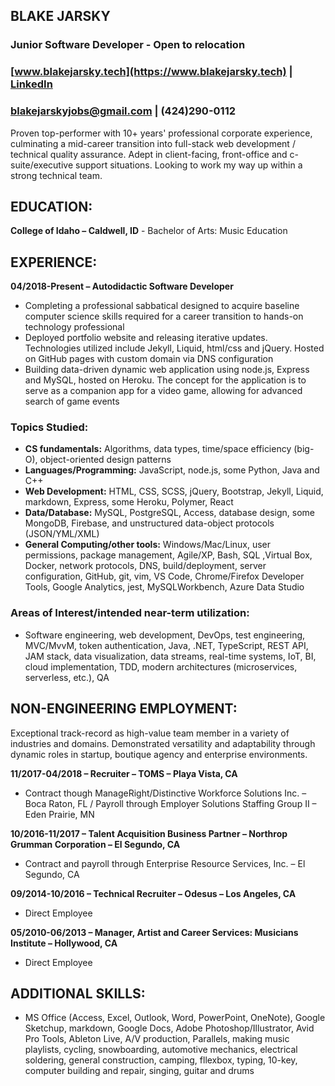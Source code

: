 
[//]: # (OPEN THIS FILE IN A WEB BROWSER)

## **BLAKE JARSKY**  
### Junior Software Developer - Open to relocation  
### [www.blakejarsky.tech](https://www.blakejarsky.tech) | [LinkedIn](https://linkedin.com/in/blakejarsky)  
### [blakejarskyjobs@gmail.com](mailto:blakejarskyjobs@gmail.com) | (424)290-0112  

Proven top-performer with 10+ years' professional corporate experience, culminating a mid-career transition into full-stack web development / technical quality assurance. Adept in client-facing, front-office and c-suite/executive support situations. Looking to work my way up within a strong technical team.  

## **EDUCATION:**  
**College of Idaho – Caldwell, ID** - Bachelor of Arts: Music Education  

## **EXPERIENCE:**  
**04/2018-Present – Autodidactic Software Developer**  

- Completing a professional sabbatical designed to acquire baseline computer science skills required for a career transition to hands-on technology professional  
- Deployed portfolio website and releasing iterative updates. Technologies utilized include Jekyll, Liquid, html/css and jQuery. Hosted on GitHub pages with custom domain via DNS configuration  
- Building data-driven dynamic web application using node.js, Express and MySQL, hosted on Heroku. The concept for the application is to serve as a companion app for a video game, allowing for advanced search of game events  

### **Topics Studied:**  
- **CS fundamentals:** Algorithms, data types, time/space efficiency (big-O), object-oriented design patterns  
- **Languages/Programming:** JavaScript, node.js, some Python, Java and C++  
- **Web Development:** HTML, CSS, SCSS, jQuery, Bootstrap, Jekyll, Liquid, markdown, Express, some Heroku, Polymer, React  
- **Data/Database:** MySQL, PostgreSQL, Access, database design, some MongoDB, Firebase, and unstructured data-object protocols (JSON/YML/XML)  
- **General Computing/other tools:** Windows/Mac/Linux, user permissions, package management, Agile/XP, Bash, SQL ,Virtual Box, Docker, network protocols, DNS, build/deployment, server configuration, GitHub, git, vim, VS Code, Chrome/Firefox Developer Tools, Google Analytics, jest, MySQLWorkbench, Azure Data Studio  

### **Areas of Interest/intended near-term utilization:**  
- Software engineering, web development, DevOps, test engineering, MVC/MvvM, token authentication, Java, .NET, TypeScript, REST API, JAM stack, data visualization, data streams, real-time systems, IoT, BI, cloud implementation, TDD, modern architectures (microservices, serverless, etc.), QA  

## **NON-ENGINEERING EMPLOYMENT:**  
Exceptional track-record as high-value team member in a variety of industries and domains. Demonstrated versatility and adaptability through dynamic roles in startup, boutique agency and enterprise environments.  
  
**11/2017-04/2018 – Recruiter – TOMS – Playa Vista, CA**  
- Contract though ManageRight/Distinctive Workforce Solutions Inc. – Boca Raton, FL / Payroll through Employer Solutions Staffing Group II – Eden Prairie, MN  

**10/2016-11/2017 – Talent Acquisition Business Partner – Northrop Grumman Corporation – El Segundo, CA**  
- Contract and payroll through Enterprise Resource Services, Inc. – El Segundo, CA  

**09/2014-10/2016 – Technical Recruiter – Odesus – Los Angeles, CA**  
- Direct Employee  

**05/2010-06/2013 – Manager, Artist and Career Services:  Musicians Institute – Hollywood, CA**  
- Direct Employee   

## **ADDITIONAL SKILLS:**  
- MS Office (Access, Excel, Outlook, Word, PowerPoint, OneNote), Google Sketchup, markdown, Google Docs, Adobe Photoshop/Illustrator, Avid Pro Tools, Ableton Live, A/V production, Parallels, making music playlists, cycling, snowboarding, automotive mechanics, electrical soldering, general construction, camping, fllexbox, typing, 10-key, computer building and repair, singing, guitar and drums  



